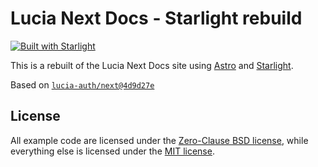 # Lucia Next Docs - Starlight rebuild

[![Built with Starlight](https://astro.badg.es/v2/built-with-starlight/tiny.svg)](https://starlight.astro.build)

This is a rebuilt of the Lucia Next Docs site using [Astro](https://astro.build) and [Starlight](https://starlight.astro.build).

Based on [`lucia-auth/next@4d9d27e`](https://github.com/lucia-auth/next/tree/4d9d27ed1d7a98baf5d2fdfad06d0367d4309c3e)

## License

All example code are licensed under the [Zero-Clause BSD license](./LICENSE-0BSD), while everything else is licensed under the [MIT license](./LICENSE-MIT).
